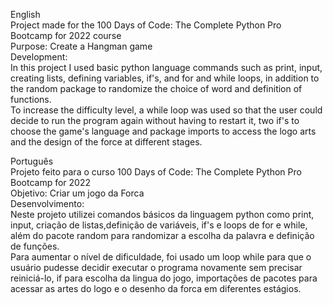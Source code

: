 English  
Project made for the 100 Days of Code: The Complete Python Pro Bootcamp for 2022 course  
Purpose: Create a Hangman game   
Development:  
In this project I used basic python language commands such as print, input, creating lists, defining variables, if's, and for and while loops, in addition to the random package to randomize the choice of word and definition of functions.  
To increase the difficulty level, a while loop was used so that the user could decide to run the program again without having to restart it, two if's to choose the game's language and package imports to access the logo arts and the design of the force at different stages.  
  
Português  
Projeto feito para o curso 100 Days of Code: The Complete Python Pro Bootcamp for 2022  
Objetivo: Criar um jogo da Forca  
Desenvolvimento:  
Neste projeto utilizei comandos básicos da linguagem python como print, input, criação de listas,definição de variáveis, if's e loops de for e while, ​​além do pacote random para randomizar a escolha da palavra e definição de funções.  
Para aumentar o nível de dificuldade, foi usado um loop while para que o usuário pudesse decidir executar o programa novamente sem precisar reiniciá-lo, if para escolha da lingua do jogo, importações de pacotes para acessar as artes do logo e o desenho da forca em diferentes estágios.   